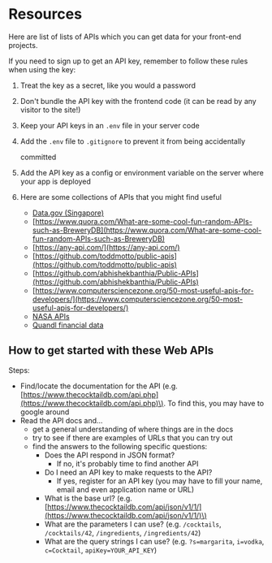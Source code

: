 # Resources

Here are list of lists of APIs which you can get data for your front-end projects.

If you need to sign up to get an API key, remember to follow these rules when using the key:

1. Treat the key as a secret, like you would a password
2. Don't bundle the API key with the frontend code \(it can be read by any visitor to the site!\)
3. Keep your API keys in an `.env` file in your server code
4. Add the `.env` file to `.gitignore` to prevent it from being accidentally

   committed

5. Add the API key as a config or environment variable on the server where your app is deployed
6. Here are some collections of APIs that you might find useful
   * [Data.gov \(Singapore\)](https://data.gov.sg/developer)
   * [https://www.quora.com/What-are-some-cool-fun-random-APIs-such-as-BreweryDB](https://www.quora.com/What-are-some-cool-fun-random-APIs-such-as-BreweryDB)
   * [https://any-api.com/](https://any-api.com/)
   * [https://github.com/toddmotto/public-apis](https://github.com/toddmotto/public-apis)
   * [https://github.com/abhishekbanthia/Public-APIs](https://github.com/abhishekbanthia/Public-APIs)
   * [https://www.computersciencezone.org/50-most-useful-apis-for-developers/](https://www.computersciencezone.org/50-most-useful-apis-for-developers/)
   * [NASA APIs](https://api.nasa.gov/)
   * [Quandl financial data](https://github.com/normanjoyner/node-quandl)

## How to get started with these Web APIs

Steps:

* Find/locate the documentation for the API \(e.g. [https://www.thecocktaildb.com/api.php](https://www.thecocktaildb.com/api.php)\). To find this, you may have to google around
* Read the API docs and...
  * get a general understanding of where things are in the docs
  * try to see if there are examples of URLs that you can try out
  * find the answers to the following specific questions:
    * Does the API respond in JSON format?
      * If no, it's probably time to find another API
    * Do I need an API key to make requests to the API?
      * If yes, register for an API key \(you may have to fill your name, email and even application name or URL\)
    * What is the base url? \(e.g. [https://www.thecocktaildb.com/api/json/v1/1/](https://www.thecocktaildb.com/api/json/v1/1/)\)
    * What are the parameters I can use? \(e.g. `/cocktails`, `/cocktails/42`, `/ingredients`, `/ingredients/42`\)
    * What are the query strings I can use? \(e.g. `?s=margarita`, `i=vodka`, `c=Cocktail`, `apiKey=YOUR_API_KEY`\)


